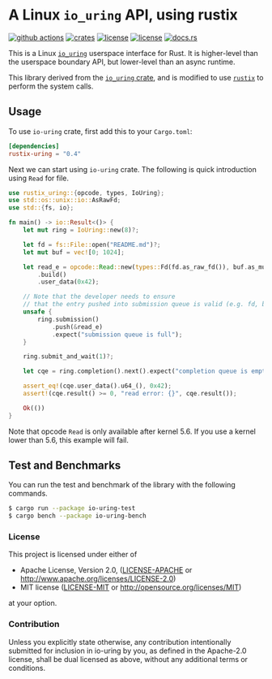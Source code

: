 # A Linux `io_uring` API, using rustix
[![github actions](https://github.com/jordanisaacs/rustix-uring/workflows/ci/badge.svg)](https://github.com/jordanisaacs/rustix-uring/actions)
[![crates](https://img.shields.io/crates/v/io-uring.svg)](https://crates.io/crates/io-uring)
[![license](https://img.shields.io/badge/License-MIT-blue.svg)](https://github.com/jordanisaacs/rustix-uring/blob/master/LICENSE-MIT)
[![license](https://img.shields.io/badge/License-Apache%202.0-blue.svg)](https://github.com/jordanisaacs/rustix-uring/blob/master/LICENSE-APACHE)
[![docs.rs](https://docs.rs/io-uring/badge.svg)](https://docs.rs/io-uring/)

This is a Linux [`io_uring`](https://kernel.dk/io_uring.pdf) userspace
interface for Rust. It is higher-level than the userspace boundary API, but
lower-level than an async runtime.

This library derived from the
[`io_uring` crate](https://github.com/tokio-rs/io-uring), and is modified to
use [`rustix`](https://github.com/bytecodealliance/rustix) to perform the
system calls.

## Usage

To use `io-uring` crate, first add this to your `Cargo.toml`:

```toml
[dependencies]
rustix-uring = "0.4"
```

Next we can start using `io-uring` crate.
The following is quick introduction using `Read` for file.

```rust
use rustix_uring::{opcode, types, IoUring};
use std::os::unix::io::AsRawFd;
use std::{fs, io};

fn main() -> io::Result<()> {
    let mut ring = IoUring::new(8)?;

    let fd = fs::File::open("README.md")?;
    let mut buf = vec![0; 1024];

    let read_e = opcode::Read::new(types::Fd(fd.as_raw_fd()), buf.as_mut_ptr(), buf.len() as _)
        .build()
        .user_data(0x42);

    // Note that the developer needs to ensure
    // that the entry pushed into submission queue is valid (e.g. fd, buffer).
    unsafe {
        ring.submission()
            .push(&read_e)
            .expect("submission queue is full");
    }

    ring.submit_and_wait(1)?;

    let cqe = ring.completion().next().expect("completion queue is empty");

    assert_eq!(cqe.user_data().u64_(), 0x42);
    assert!(cqe.result() >= 0, "read error: {}", cqe.result());

    Ok(())
}
```

Note that opcode `Read` is only available after kernel 5.6.
If you use a kernel lower than 5.6, this example will fail.

## Test and Benchmarks

You can run the test and benchmark of the library with the following commands.

```bash
$ cargo run --package io-uring-test
$ cargo bench --package io-uring-bench
```


### License

This project is licensed under either of

 * Apache License, Version 2.0, ([LICENSE-APACHE](LICENSE-APACHE) or
   http://www.apache.org/licenses/LICENSE-2.0)
 * MIT license ([LICENSE-MIT](LICENSE-MIT) or
   http://opensource.org/licenses/MIT)

at your option.


### Contribution

Unless you explicitly state otherwise, any contribution intentionally submitted
for inclusion in io-uring by you, as defined in the Apache-2.0 license, shall be
dual licensed as above, without any additional terms or conditions.
